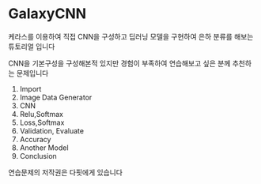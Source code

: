 # GalaxyCNN

케라스를 이용하여 직접 CNN을 구성하고 딥러닝 모델을 구현하여 은하 분류를 해보는 튜토리얼 입니다

CNN을 기본구성을 구성해본적 있지만 경험이 부족하여 연습해보고 싶은 분께 추천하는 문제입니다

1. Import
2. Image Data Generator
3. CNN
4. Relu,Softmax
5. Loss,Softmax
6. Validation, Evaluate
7. Accuracy
8. Another Model
9. Conclusion

연습문제의 저작권은 다핏에게 있습니다
